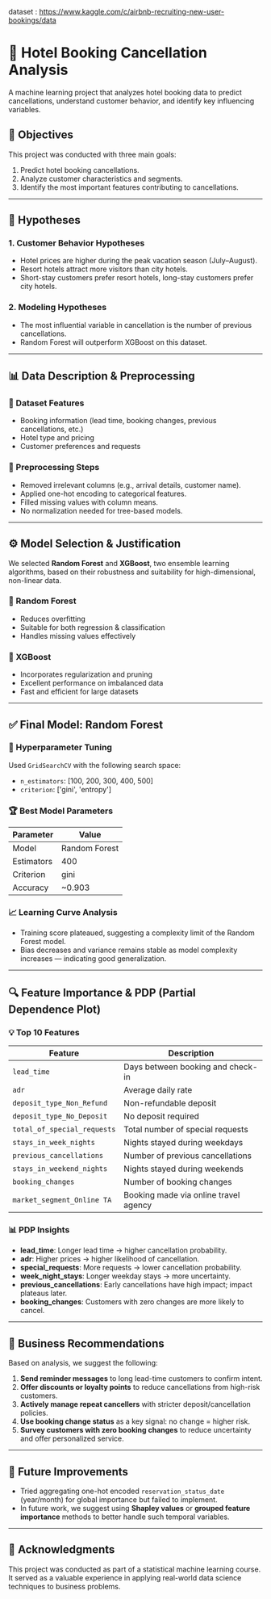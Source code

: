 dataset : https://www.kaggle.com/c/airbnb-recruiting-new-user-bookings/data

# 🏨 Hotel Booking Cancellation Analysis

A machine learning project that analyzes hotel booking data to predict cancellations, understand customer behavior, and identify key influencing variables.

## 📌 Objectives

This project was conducted with three main goals:

1. Predict hotel booking cancellations.
2. Analyze customer characteristics and segments.
3. Identify the most important features contributing to cancellations.

---

## 🧠 Hypotheses

### 1. Customer Behavior Hypotheses

- Hotel prices are higher during the peak vacation season (July–August).
- Resort hotels attract more visitors than city hotels.
- Short-stay customers prefer resort hotels, long-stay customers prefer city hotels.

### 2. Modeling Hypotheses

- The most influential variable in cancellation is the number of previous cancellations.
- Random Forest will outperform XGBoost on this dataset.

---

## 📊 Data Description & Preprocessing

### 🧾 Dataset Features
- Booking information (lead time, booking changes, previous cancellations, etc.)
- Hotel type and pricing
- Customer preferences and requests

### 🧹 Preprocessing Steps

- Removed irrelevant columns (e.g., arrival details, customer name).
- Applied one-hot encoding to categorical features.
- Filled missing values with column means.
- No normalization needed for tree-based models.

---

## ⚙️ Model Selection & Justification

We selected **Random Forest** and **XGBoost**, two ensemble learning algorithms, based on their robustness and suitability for high-dimensional, non-linear data.

### 🔹 Random Forest
- Reduces overfitting
- Suitable for both regression & classification
- Handles missing values effectively

### 🔸 XGBoost
- Incorporates regularization and pruning
- Excellent performance on imbalanced data
- Fast and efficient for large datasets

---

## ✅ Final Model: Random Forest

### 🔧 Hyperparameter Tuning

Used `GridSearchCV` with the following search space:

- `n_estimators`: [100, 200, 300, 400, 500]
- `criterion`: ['gini', 'entropy']

### 🏆 Best Model Parameters

| Parameter | Value        |
|-----------|--------------|
| Model     | Random Forest |
| Estimators | 400         |
| Criterion | gini         |
| Accuracy  | ~0.903       |

### 📈 Learning Curve Analysis

- Training score plateaued, suggesting a complexity limit of the Random Forest model.
- Bias decreases and variance remains stable as model complexity increases — indicating good generalization.

---

## 🔍 Feature Importance & PDP (Partial Dependence Plot)

### 💡 Top 10 Features

| Feature                      | Description                                        |
|-----------------------------|----------------------------------------------------|
| `lead_time`                 | Days between booking and check-in                 |
| `adr`                       | Average daily rate                                |
| `deposit_type_Non_Refund`   | Non-refundable deposit                            |
| `deposit_type_No_Deposit`   | No deposit required                               |
| `total_of_special_requests` | Total number of special requests                  |
| `stays_in_week_nights`      | Nights stayed during weekdays                     |
| `previous_cancellations`    | Number of previous cancellations                  |
| `stays_in_weekend_nights`   | Nights stayed during weekends                     |
| `booking_changes`           | Number of booking changes                         |
| `market_segment_Online TA`  | Booking made via online travel agency             |

### 📊 PDP Insights

- **lead_time**: Longer lead time → higher cancellation probability.
- **adr**: Higher prices → higher likelihood of cancellation.
- **special_requests**: More requests → lower cancellation probability.
- **week_night_stays**: Longer weekday stays → more uncertainty.
- **previous_cancellations**: Early cancellations have high impact; impact plateaus later.
- **booking_changes**: Customers with zero changes are more likely to cancel.

---

## 💼 Business Recommendations

Based on analysis, we suggest the following:

1. **Send reminder messages** to long lead-time customers to confirm intent.
2. **Offer discounts or loyalty points** to reduce cancellations from high-risk customers.
3. **Actively manage repeat cancellers** with stricter deposit/cancellation policies.
4. **Use booking change status** as a key signal: no change = higher risk.
5. **Survey customers with zero booking changes** to reduce uncertainty and offer personalized service.

---

## 🔧 Future Improvements

- Tried aggregating one-hot encoded `reservation_status_date` (year/month) for global importance but failed to implement.
- In future work, we suggest using **Shapley values** or **grouped feature importance** methods to better handle such temporal variables.

---

## 🙏 Acknowledgments

This project was conducted as part of a statistical machine learning course. It served as a valuable experience in applying real-world data science techniques to business problems.

